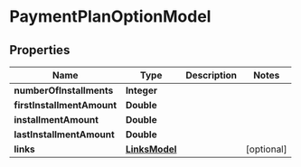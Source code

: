

# PaymentPlanOptionModel


## Properties

| Name | Type | Description | Notes |
|------------ | ------------- | ------------- | -------------|
|**numberOfInstallments** | **Integer** |  |  |
|**firstInstallmentAmount** | **Double** |  |  |
|**installmentAmount** | **Double** |  |  |
|**lastInstallmentAmount** | **Double** |  |  |
|**links** | [**LinksModel**](LinksModel.md) |  |  [optional] |



